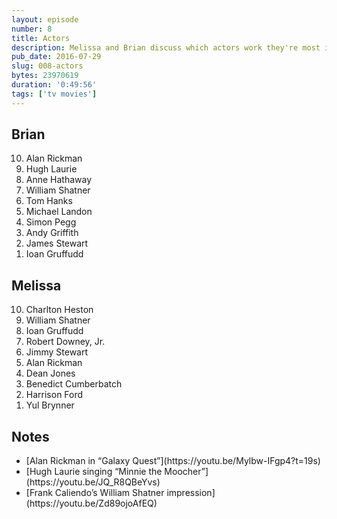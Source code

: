 ```yaml
---
layout: episode
number: 8
title: Actors
description: Melissa and Brian discuss which actors work they're most interested in watching. 
pub_date: 2016-07-29
slug: 008-actors
bytes: 23970619
duration: '0:49:56'
tags: ['tv movies']
---
```


<h2>Brian</h2>
<ol reversed>
<li>Alan Rickman</li>
<li>Hugh Laurie</li>
<li>Anne Hathaway</li>
<li>William Shatner</li>
<li>Tom Hanks</li>
<li>Michael Landon</li>
<li>Simon Pegg</li>
<li>Andy Griffith</li>
<li>James Stewart</li>
<li>Ioan Gruffudd</li>
</ol>

<h2>Melissa</h2>
<ol reversed>
<li>Charlton Heston</li>
<li>William Shatner</li>
<li>Ioan Gruffudd</li>
<li>Robert Downey, Jr.</li>
<li>Jimmy Stewart</li>
<li>Alan Rickman</li>
<li>Dean Jones</li>
<li>Benedict Cumberbatch</li>
<li>Harrison Ford</li>
<li>Yul Brynner</li>
</ol>

<h2>Notes</h2>
<ul>
<li>[Alan Rickman in “Galaxy Quest”](https://youtu.be/Mylbw-IFgp4?t=19s)</li>
<li>[Hugh Laurie singing “Minnie the Moocher”](https://youtu.be/JQ_R8QBeYvs)</li>
<li>[Frank Caliendo’s William Shatner impression](https://youtu.be/Zd89ojoAfEQ)</li>
</ul>